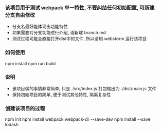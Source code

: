 ### 该项目用于测试 webpack 单一特性, 不要纠结任何初始配置, 可新建分支自由修改
- 分支名最好能体现出功能特性
- 如果需要对分支功能进行介绍, 请新建 branch.md
- 测试过程可能会直接打开dist中的文件, 所以请用 webstorm 运行该项目
  
### 如何使用
npm install
npm run build

### 说明
- 该项目做的事情非常简单, 只是 ./src/index.js 打包输出为 ./dist/main.js 文件
- 保持初始项目的简单, 便于测试其他特性, 隔离复杂性

### 创建该项目的过程
npm init
npm install webpack webpack-cli --save-dev
npm install --save lodash